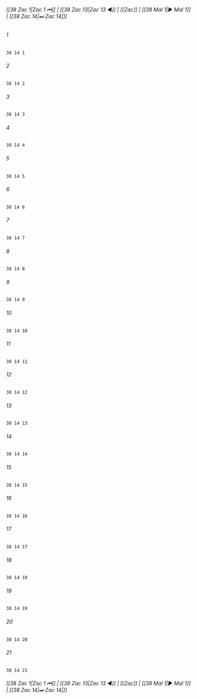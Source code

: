 
###### [[38 Zac 1|Zac 1 ⏮]] | [[38 Zac 13|Zac 13 ◀]] | [[Zac]] | [[38 Mal 1|▶ Mal 1]] | [[38 Zac 14|⏭ Zac 14|]]

###### 1
``` verse
38 14 1 
```
###### 2
``` verse
38 14 2 
```
###### 3
``` verse
38 14 3 
```
###### 4
``` verse
38 14 4 
```
###### 5
``` verse
38 14 5 
```
###### 6
``` verse
38 14 6 
```
###### 7
``` verse
38 14 7 
```
###### 8
``` verse
38 14 8 
```
###### 9
``` verse
38 14 9 
```
###### 10
``` verse
38 14 10 
```
###### 11
``` verse
38 14 11 
```
###### 12
``` verse
38 14 12 
```
###### 13
``` verse
38 14 13 
```
###### 14
``` verse
38 14 14 
```
###### 15
``` verse
38 14 15 
```
###### 16
``` verse
38 14 16 
```
###### 17
``` verse
38 14 17 
```
###### 18
``` verse
38 14 18 
```
###### 19
``` verse
38 14 19 
```
###### 20
``` verse
38 14 20 
```
###### 21
``` verse
38 14 21 
```

###### [[38 Zac 1|Zac 1 ⏮]] | [[38 Zac 13|Zac 13 ◀]] | [[Zac]] | [[38 Mal 1|▶ Mal 1]] | [[38 Zac 14|⏭ Zac 14|]]


